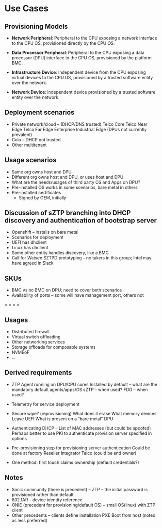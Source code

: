 # Use Cases

## Provisioning Models

- **Network Peripheral**: Peripheral to the CPU exposing a network interface to the CPU OS, provisioned directly by the CPU OS.

- **Data Processor Peripheral**: Peripheral to the CPU exposing a data processor (DPU) interface to the CPU OS, provisioned by the platform BMC.

- **Infrastructure Device**: Independent device from the CPU exposing virtual devices to the CPU OS, provisioned by a trusted software entity over the network.

- **Network Device**: Independent device provisioned by a trusted software entity over the network.

## Deployment scenarios

- Private network/cloud – (DHCP/DNS trusted)
               Telco Core
               Telco Near Edge
               Telco Far Edge
               Enterprise
               Industrial Edge (DPUs not currently prevalent)
- Colo – DHCP not trusted
- Other multitenant

## Usage scenarios

- Same org owns host and DPU
- Different org owns host and DPU, or uses host and DPU
- What are the needs/usages of third party OS and Apps on DPU?
- Pre-installed OS works in some scenarios, bare metal in others
- Pre-installed certificates
  - Signed by OEM, initially

## Discussion of sZTP branching into DHCP discovery and authentication of bootstrap server

- Openshift – installs on bare metal
- Scenarios for deployment
- UEFI has dhclient
- Linux has dhclient
- Some other entity handles discovery, like a BMC
- Call for Watsen SZTPD prototyping – no takers in this group; Intel may have agreed in Slack

## SKUs

- BMC vs no BMC on DPU; need to cover both scenarios
- Availability of ports – some will have management port, others not

= = = =

## Usages

- Distributed firewall
- Virtual switch offloading
- Other networking services
- Storage offloads for composable systems
- NVMEoF
- …

## Derived requirements

- ZTP
               Agent running on DPU/CPU cores
               Installed by default – what are the mandatory default agents/apps/OS
               sZTP – when used?
               FDO – when used?
- Telemetry for service deployment
- Secure wipe? (reprovisioning)
               What does it erase
                              What memory devices
               Leave UEFI
                              What is present on a “bare metal” DPU

- Authenticating DHCP –
               List of MAC addresses (but could be spoofed)
               Perhaps better to use PKI to authenticate provision server specified in options
- Pre-provisioning step for provisioning server authentication
               Could be done at factory
               Reseller
               Integrator
               Telco (could be end owner)
- One method: first touch claims ownership (default credentials?)

## Notes

- Sonic community (there is precedent) – ZTP – the initial password is provisioned rather than default
- 802.1AR – device identity reference
- ONIE (precedent for provisioning/default OS) – small OS(linux) with ZTP client
- Other precedents – clients define installation
               PXE
               Boot from host (noted as less preferred)
